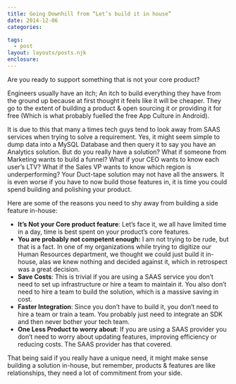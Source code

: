 ```yaml
---
title: Going Downhill from “Let’s build it in house”
date: 2014-12-06
categories: 

tags: 
  - post
layout: layouts/posts.njk
enclosure:
---
```


Are you ready to support something that is not your core product?

Engineers usually have an itch; An itch to build everything they have from the ground up because at first thought it feels like it will be cheaper. They go to the extent of building a product & open sourcing it or providing it for free (Which is what probably fuelled the free App Culture in Android).

It is due to this that many a times tech guys tend to look away from SAAS services when trying to solve a requirement. Yes, it might seem simple to dump data into a MySQL Database and then query it to say you have an Analytics solution. But do you really have a solution? What if someone from Marketing wants to build a funnel? What if your CEO wants to know each user’s LTV? What if the Sales VP wants to know which region is underperforming? Your Duct-tape solution may not have all the answers. It is even worse if you have to now build those features in, it is time you could spend building and polishing your product.

Here are some of the reasons you need to shy away from building a side feature in-house:

- **It’s Not your Core product feature**: Let’s face it, we all have limited time in a day, time is best spent on your product’s core features.
- **You are probably not competent enough:** I am not trying to be rude, but that is a fact. In one of my organizations while trying to digitize our Human Resources department, we thought we could just build it in-house, alas we knew nothing and decided against it, which in retrospect was a great decision.
- **Save Costs**: This is trivial if you are using a SAAS service you don’t need to set up infrastructure or hire a team to maintain it. You also don’t need to hire a team to build the solution, which is a massive saving in cost.
- **Faster Integration**: Since you don’t have to build it, you don’t need to hire a team or train a team. You probably just need to integrate an SDK and then never bother your tech team.
- **One Less Product to worry about**: If you are using a SAAS provider you don’t need to worry about updating features, improving efficiency or reducing costs. The SAAS provider has that covered.

That being said if you really have a unique need, it might make sense building a solution in-house, but remember, products & features are like relationships, they need a lot of commitment from your side.
